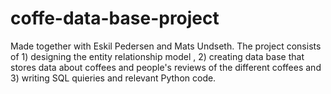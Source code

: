 # coffe-data-base-project
Made together with Eskil Pedersen and Mats Undseth. The project consists of 1) designing the entity relationship model , 2) creating data base that stores data about coffees and people's reviews of the different coffees and 3) writing SQL quieries and relevant Python code.
